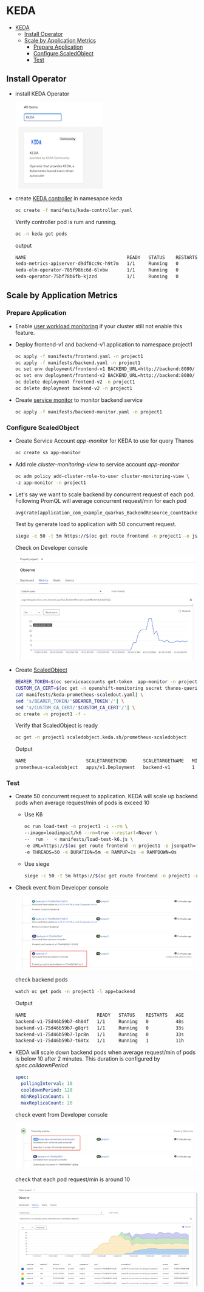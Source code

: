 # KEDA
- [KEDA](#keda)
  - [Install Operator](#install-operator)
  - [Scale by Application Metrics](#scale-by-application-metrics)
    - [Prepare Application](#prepare-application)
    - [Configure ScaledObject](#configure-scaledobject)
    - [Test](#test)

## Install Operator

- install KEDA Operator
  
  ![](images/keda-operator.png)

- create [KEDA controller](manifests/keda-controller.yaml) in namesapce keda
  
  ```bash
  oc create -f manifests/keda-controller.yaml
  ```
  
  Verify controller pod is rum and running.

  ```bash
  oc -n keda get pods
  ```

  output
  
  ```bash
  NAME                                     READY   STATUS    RESTARTS   AGE
  keda-metrics-apiserver-d9df8cc9c-h9t7m   1/1     Running   0          1m
  keda-olm-operator-785f98bc6d-6lvbw       1/1     Running   0          29s
  keda-operator-75bf78b6fb-kjzzd           1/1     Running   0          1m
  ```

## Scale by Application Metrics

### Prepare Application
- Enable [user workload monitoring](application-metrics.md#prerequisites) if your cluster still not enable this feature.
- Deploy frontend-v1 and backend-v1 application to namespace project1
  
  ```bash
  oc apply -f manifests/frontend.yaml -n project1
  oc apply -f manifests/backend.yaml -n project1
  oc set env deployment/frontend-v1 BACKEND_URL=http://backend:8080/ -n project1
  oc set env deployment/frontend-v2 BACKEND_URL=http://backend:8080/ -n project1
  oc delete deployment frontend-v2 -n project1
  oc delete deployment backend-v2 -n project1
  ```
- Create [service monitor](manifests/backend-monitor.yaml) to monitor backend service
  
  ```bash
  oc apply -f manifests/backend-monitor.yaml -n project1
  ```

### Configure ScaledObject

- Create Service Account *app-monitor* for KEDA to use for query Thanos
  
  ```bash
  oc create sa app-monitor
  ```

- Add role *cluster-monitoring-view* to service account *app-monitor*
  
  ```bash
  oc adm policy add-cluster-role-to-user cluster-monitoring-view \
  -z app-monitor -n project1
  ```

- Let's say we want to scale backend by concurrent request of each pod. Following PromQL will average concurrent request/min for each pod
  
  ```
  avg(rate(application_com_example_quarkus_BackendResource_countBackend_total[1m]))
  ```

  Test by generate load to application with 50 concurrent request.

  ```bash
  siege -c 50 -t 5m https://$(oc get route frontend -n project1 -o jsonpath='{.spec.host}')
  ```
  
  Check on Developer console

  ![](metrics/../images/keda-observe-app-metrics.png)

- Create [ScaledObject](manifests/keda-prometheus-scaledout.yaml)

  ```bash
  BEARER_TOKEN=$(oc serviceaccounts get-token  app-monitor -n project1|base64)
  CUSTOM_CA_CERT=$(oc get -n openshift-monitoring secret thanos-querier-tls -o jsonpath="{.data['tls\.crt']}")
  cat manifests/keda-prometheus-scaledout.yaml| \
  sed 's/BEARER_TOKEN/'$BEARER_TOKEN'/'| \
  sed 's/CUSTOM_CA_CERT/'$CUSTOM_CA_CERT'/'| \
  oc create -n project1 -f -
  ```

  Verify that ScaledObject is ready

  ```bash
  oc get -n project1 scaledobject.keda.sh/prometheus-scaledobject
  ```

  Output

  ```bash
  NAME                      SCALETARGETKIND      SCALETARGETNAME   MIN   MAX   TRIGGERS     AUTHENTICATION    READY   ACTIVE   FALLBACK   AGE
  prometheus-scaledobject   apps/v1.Deployment   backend-v1        1     20    prometheus   keda-prom-creds   True    False    False      2m
  ```

### Test

- Create 50 concurrent request to application. KEDA will scale up backend pods when average request/min of pods is exceed 10
  
  - Use K6
    
    ```bash
    oc run load-test -n project1 -i --rm \
    --image=loadimpact/k6 --rm=true --restart=Never \
    --  run -  < manifests/load-test-k6.js \
    -e URL=https://$(oc get route frontend -n project1 -o jsonpath='{.spec.host}') \
    -e THREADS=50 -e DURATION=5m -e RAMPUP=1s -e RAMPDOWN=0s
    ```

  - Use siege
  
    ```bash
    siege -c 50 -t 5m https://$(oc get route frontend -n project1 -o jsonpath='{.spec.host}')
    ```



- Check event from Developer console
  
  ![](images/keda-scale-up.png)

  check backend pods

  ```bash
  watch oc get pods -n project1 -l app=backend
  ```

  Output

  ```bash
  NAME                          READY   STATUS    RESTARTS   AGE
  backend-v1-75d46b59b7-4h84f   1/1     Running   0          48s
  backend-v1-75d46b59b7-g8qrt   1/1     Running   0          33s
  backend-v1-75d46b59b7-lpc8n   1/1     Running   0          33s
  backend-v1-75d46b59b7-t68tx   1/1     Running   1          11h
  ```

- KEDA will scale down backend pods when average request/min of pods is below 10 after 2 minutes. This duration is configured by *spec.colldownPeriod*
  
  ```yaml
  spec:
    pollingInterval: 10
    cooldownPeriod: 120
    minReplicaCount: 1
    maxReplicaCount: 20  
  ```

  
  check event from Developer console

  ![](images/keda-scale-down.png)

  check that each pod request/min is around 10

  ![](images/keda-dev-console-scaled.png)